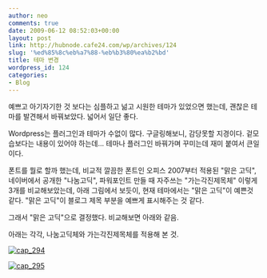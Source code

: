 ```yaml
---
author: neo
comments: true
date: 2009-06-12 08:52:03+00:00
layout: post
link: http://hubnode.cafe24.com/wp/archives/124
slug: '%ed%85%8c%eb%a7%88-%eb%b3%80%ea%b2%bd'
title: 테마 변경
wordpress_id: 124
categories:
- Blog
---
```


예쁘고 아기자기한 것 보다는 심플하고 넒고 시원한 테마가 있었으면 했는데,
괜찮은 테마를 발견해서 바꿔보았다. 넓어서 일단 좋다.

Wordpress는 플러그인과 테마가 수없이 많다. 구글링해보니, 감당못할 지경이다.
겉모습보다는 내용이 있어야 하는데... 테마나 플러그인 바꿔가며 꾸미는데 재미 붙여서 큰일이다.


폰트를 뭘로 할까 했는데, 비교적 깔끔한 폰트인 오피스 2007부터 적용된 "맑은 고딕", 네이버에서 공개한 "나눔고딕", 파워포인트 만들 때 자주쓰는 "가는각진제목체" 이렇게 3개를 비교해보았는데, 아래 그림에서 보듯이, 현재 테마에서는 "맑은 고딕"이 예쁜것 같다. "맑은 고딕"이 블로그 제목 부분을 예쁘게 표시해주는 것 같다.

그래서 "맑은 고딕"으로 결정했다. 비교해보면 아래와 같음.

아래는 각각, 나눔고딕체와 가는각진제목체를 적용해 본 것.

[![cap_294](http://hubnode.cafe24.com/wp/wp-content/uploads/2009/06/cap_294.jpg)](http://hubnode.cafe24.com/wp/wp-content/uploads/2009/06/cap_294.jpg)

[![cap_295](http://hubnode.cafe24.com/wp/wp-content/uploads/2009/06/cap_295.jpg)](http://hubnode.cafe24.com/wp/wp-content/uploads/2009/06/cap_295.jpg)
